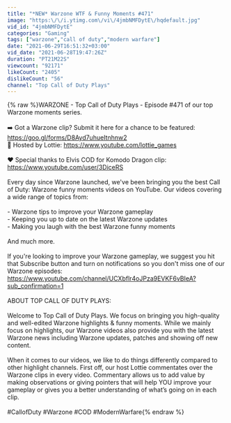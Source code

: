 ```yaml
---
title: "*NEW* Warzone WTF & Funny Moments #471"
image: "https:\/\/i.ytimg.com\/vi\/4jmbNMFDytE\/hqdefault.jpg"
vid_id: "4jmbNMFDytE"
categories: "Gaming"
tags: ["warzone","call of duty","modern warfare"]
date: "2021-06-29T16:51:32+03:00"
vid_date: "2021-06-28T19:47:26Z"
duration: "PT21M22S"
viewcount: "92171"
likeCount: "2405"
dislikeCount: "56"
channel: "Top Call of Duty Plays"
---
```

{% raw %}WARZONE - Top Call of Duty Plays - Episode #471 of our top Warzone moments series.<br /><br />➡️ Got a Warzone clip? Submit it here for a chance to be featured: <a rel="nofollow" target="blank" href="https://goo.gl/forms/D8Ayd7uhueItnhnw2">https://goo.gl/forms/D8Ayd7uhueItnhnw2</a><br />💜  Hosted by Lottie: <a rel="nofollow" target="blank" href="https://www.youtube.com/lottie_games">https://www.youtube.com/lottie_games</a><br /><br />❤️ Special thanks to Elvis COD for Komodo Dragon clip: <a rel="nofollow" target="blank" href="https://www.youtube.com/user/3DiceRS">https://www.youtube.com/user/3DiceRS</a><br /><br />Every day since Warzone launched, we've been bringing you the best Call of Duty: Warzone funny moments videos on YouTube. Our videos covering a wide range of topics from:<br /><br />- Warzone tips to improve your Warzone gameplay<br />- Keeping you up to date on the latest Warzone updates<br />- Making you laugh with the best Warzone funny moments<br /><br />And much more.<br /><br />If you're looking to improve your Warzone gameplay, we suggest you hit that Subscribe button and turn on notifications so you don't miss one of our Warzone episodes: <a rel="nofollow" target="blank" href="https://www.youtube.com/channel/UCXbflr4oJPza9EVKF6vBIeA?sub_confirmation=1">https://www.youtube.com/channel/UCXbflr4oJPza9EVKF6vBIeA?sub_confirmation=1</a><br /><br />ABOUT TOP CALL OF DUTY PLAYS:<br /><br />Welcome to Top Call of Duty Plays. We focus on bringing you high-quality and well-edited Warzone highlights &amp; funny moments. While we mainly focus on highlights, our Warzone videos also provide you with the latest Warzone news including Warzone updates, patches and showing off new content.<br /><br />When it comes to our videos, we like to do things differently compared to other highlight channels. First off, our host Lottie commentates over the Warzone clips in every video. Commentary allows us to add value by making observations or giving pointers that will help YOU improve your gameplay or gives you a better understanding of what’s going on in each clip.<br /><br />#CallofDuty #Warzone #COD #ModernWarfare{% endraw %}
